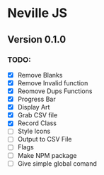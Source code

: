# Neville JS

## Version 0.1.0


### TODO:

 - [x] Remove Blanks
 - [x] Remove Invalid function
 - [x] Reomove Dups Functions
 - [x] Progress Bar
 - [x] Display Art
 - [x] Grab CSV file
 - [x] Record Class
 - [ ] Style Icons
 - [ ] Output to CSV File
 - [ ] Flags
 - [ ] Make NPM package
 - [ ] Give simple global comand